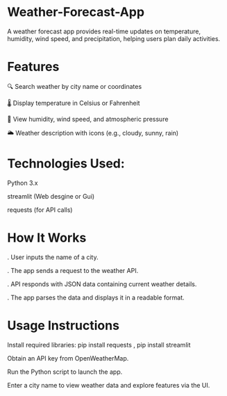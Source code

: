 # Weather-Forecast-App
A weather forecast app provides real-time updates on temperature, humidity, wind speed, and precipitation, helping users plan daily activities.

# Features

🔍 Search weather by city name or coordinates

🌡️ Display temperature in Celsius or Fahrenheit

💨 View humidity, wind speed, and atmospheric pressure

🌥️ Weather description with icons (e.g., cloudy, sunny, rain)

# Technologies Used:

Python 3.x

streamlit (Web desgine or Gui)

requests (for API calls)

# How It Works

. User inputs the name of a city.

. The app sends a request to the weather API.

. API responds with JSON data containing current weather details.

. The app parses the data and displays it in a readable format.

# Usage Instructions


Install required libraries: pip install requests , pip install streamlit

Obtain an API key from OpenWeatherMap.

Run the Python script to launch the app.

Enter a city name to view weather data and explore features via the UI.
 

